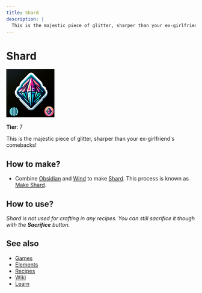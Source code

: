 ```yaml
---
title: Shard
description: |
  This is the majestic piece of glitter, sharper than your ex-girlfriend's comebacks!
---
```

# Shard

![](../images/item.shard.png)

**Tier**: 7

This is the majestic piece of glitter, sharper than your ex-girlfriend's comebacks!

## How to make?

* Combine [Obsidian](/wiki/elements/obsidian) and [Wind](/wiki/elements/wind) to make [Shard](/wiki/elements/shard). This process is known as [Make Shard](/wiki/recipes/make-shard).

## How to use?

_Shard is not used for crafting in any recipes. You can still sacrifice it though with the **Sacrifice** button._

## See also

* [Games](/wiki/games)
* [Elements](/wiki/elements)
* [Recipes](/wiki/recipes)
* [Wiki](/wiki/index)
* [Learn](/learn/index)